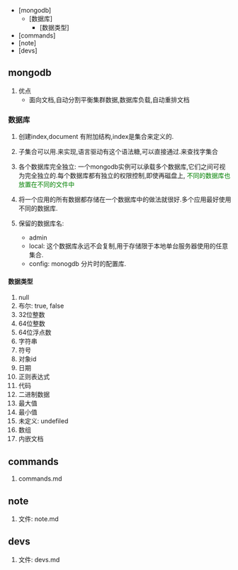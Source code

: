 
<!-- vim-markdown-toc GFM -->

* [mongodb]
	* [数据库]
		* [数据类型]
* [commands]
* [note]
* [devs]

<!-- vim-markdown-toc -->
## mongodb
1. 优点
	- 面向文档,自动分割平衡集群数据,数据库负载,自动重排文档

### 数据库
1. 创建index,document 有附加结构,index是集合来定义的.

2. 子集合可以用.来实现,语言驱动有这个语法糖,可以直接通过.来查找字集合

3. 各个数据库完全独立:
	一个mongodb实例可以承载多个数据库,它们之间可视为完全独立的.每个数据库都有独立的权限控制,即使再磁盘上,
<font color=green>不同的数据库也放置在不同的文件中</font>

4. 将一个应用的所有数据都存储在一个数据库中的做法就很好.多个应用最好使用不同的数据库.

5. 保留的数据库名:
	- admin
	- local: 这个数据库永远不会复制,用于存储限于本地单台服务器使用的任意集合.
	- config: monogdb 分片时的配置库.

#### 数据类型
1. null
2. 布尔: true, false
3. 32位整数
4. 64位整数
5. 64位浮点数
6. 字符串
7. 符号
8. 对象id
9. 日期
10. 正则表达式
11. 代码
12. 二进制数据
13. 最大值
14. 最小值
15. 未定义: undefiled
16. 数组
17. 内嵌文档
## commands
1. commands.md

## note
1. 文件: note.md

## devs
1. 文件: devs.md
